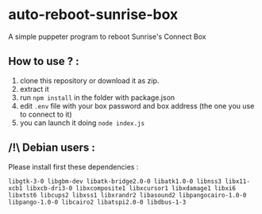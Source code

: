 # auto-reboot-sunrise-box
A simple puppeter program to reboot Sunrise's Connect Box

## How to use ? :

1. clone this repository or download it as zip.
2. extract it
3. run `npm install` in the folder with package.json
4. edit `.env` file with your box password and box address (the one you use to connect to it)
5. you can launch it doing `node index.js`

## /!\ Debian users :
Please install first these dependencies : 
```
libgtk-3-0 libgbm-dev libatk-bridge2.0-0 libatk1.0-0 libnss3 libx11-xcb1 libxcb-dri3-0 libxcomposite1 libxcursor1 libxdamage1 libxi6 libxtst6 libcups2 libxss1 libxrandr2 libasound2 libpangocairo-1.0-0 libpango-1.0-0 libcairo2 libatspi2.0-0 libdbus-1-3
```
